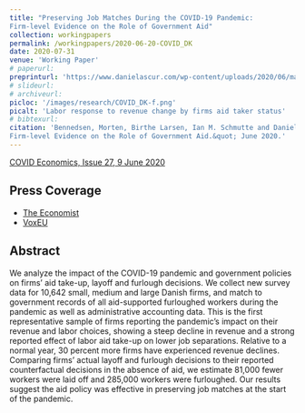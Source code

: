 ```yaml
---
title: "Preserving Job Matches During the COVID-19 Pandemic:
Firm-level Evidence on the Role of Government Aid"
collection: workingpapers
permalink: /workingpapers/2020-06-20-COVID_DK
date: 2020-07-31
venue: 'Working Paper'
# paperurl: 
preprinturl: 'https://www.danielascur.com/wp-content/uploads/2020/06/manuscript_bennedsen_larsen_schmutte_scur.pdf'
# slideurl: 
# archiveurl: 
picloc: '/images/research/COVID_DK-f.png'
picalt: 'Labor response to revenue change by firms aid taker status' 
# bibtexurl: 
citation: 'Bennedsen, Morten, Birthe Larsen, Ian M. Schmutte and Daniela Scur. &quot;Preserving Job Matches During the COVID-19 Pandemic:
Firm-level Evidence on the Role of Government Aid.&quot; June 2020.'
---
```


[COVID Economics, Issue 27, 9 June 2020](https://cepr.org/file/9116/download?token=LJB12UHV)

## Press Coverage

* [The Economist](https://www.economist.com/business/2020/06/20/waging-war-on-recessions)
* [VoxEU](https://voxeu.org/article/impact-government-aid-firms-covid-19-pandemic)

## Abstract

We analyze the impact of the COVID-19 pandemic and government policies on firms’ aid take-up, layoff and furlough decisions. We collect new survey data for 10,642 small, medium and large Danish firms, and match to government records of all aid-supported furloughed workers during the pandemic as well as administrative accounting data. This is the first representative sample of firms reporting the pandemic’s impact on their revenue and labor choices, showing a steep decline in revenue and a strong reported effect of labor aid take-up on lower job separations. Relative to a normal year, 30 percent more firms have experienced revenue declines. Comparing firms’ actual layoff and furlough decisions to their reported counterfactual decisions in the absence of aid, we estimate 81,000 fewer workers were laid off and 285,000 workers were furloughed. Our results suggest the aid policy was effective in preserving job matches at the start of the pandemic.
